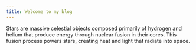 ```yaml
---
title: Welcome to my blog
---
```


Stars are massive celestial objects composed primarily of hydrogen and helium that produce energy through nuclear fusion in their cores. This fusion process powers stars, creating heat and light that radiate into space.
